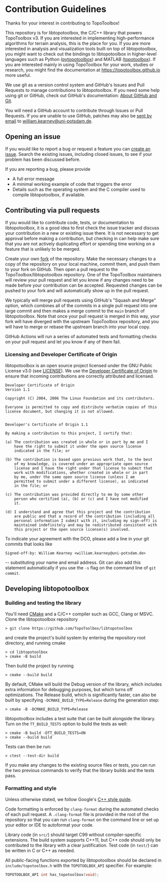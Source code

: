 # Contribution Guidelines

Thanks for your interest in contributing to TopoToolbox!

This repository is for libtopotoolbox, the C/C++ library that powers
TopoToolbox v3. If you are interested in implementing high-performance
algorithms for terrain analysis, this is the place for you. If you are
more interested in analysis and visualization tools built on top of
libtopotoolbox, you might want to check out the bindings to
libtopotoolbox in higher-level languages such as Python
([pytopotoolbox](https://github/TopoToolbox/pytopotoolbox)) and MATLAB
([topotoolbox](https://github/TopoToolbox/topotoolbox)). If you are
interested mainly in using TopoToolbox for your work, studies or
research, you might find the documentation at
<https://topotoolbox.github.io> more useful.

We use git as a version control system and GitHub's Issues and Pull
Requests to manage contributions to libtopotoolbox. If you need some
help using git or GitHub, check out GitHub's documentation: 
[About GitHub and Git](https://docs.github.com/en/get-started/start-your-journey/about-github-and-git). 

You will need a GitHub account to contribute through Issues or Pull
Requests. If you are unable to use GitHub, patches may also be [sent
by email](https://git-send-email.io/) to
william.kearney@uni-potsdam.de.

## Opening an issue

If you would like to report a bug or request a feature you can [create
an
issue](https://github.com/TopoToolbox/libtopotoolbox/issues/new). Search
the existing issues, including closed issues, to see if your problem
has been discussed before. 

If you are reporting a bug, please provide

- A full error message
- A minimal working example of code that triggers the error
- Details such as the operating system and the C compiler used to
  compile libtopotoolbox, if available.

## Contributing via pull requests

If you would like to contribute code, tests, or documentation to
libtopotoolbox, it is a good idea to first check the issue tracker and
discuss your contribution in a new or existing issue there. It is not
necessary to get approval before making a contribution, but checking
in can help make sure that you are not actively duplicating effort or
spending time working on a feature that is unlikely to be merged.

Create your own
[fork](https://github.com/TopoToolbox/libtopotoolbox/fork) of the
repository. Make the necessary changes to a copy of the repository on
your local machine, commit them, and push them to your fork on
GitHub. Then open a pull request to the TopoToolbox/libtopotoolbox
repository. One of the TopoToolbox maintainers will review your pull
request and let you know if any changes need to be made before your
contribution can be accepted. Requested changes can be pushed to your
fork and will automatically show up in the pull request.

We typically will merge pull requests using GitHub's "Squash and
Merge" option, which combines all of the commits in a single pull
request into one large commit and then makes a merge commit to the
`main` branch of libtopotoolbox. Note that once your pull request is
merged in this way, your fork will have diverged with the upstream
TopoToolbox repository, and you will have to merge or rebase the
upstream branch into your local copy.

GitHub Actions will run a series of automated tests and formatting
checks on your pull request and let you know if any of them fail.

### Licensing and Developer Certificate of Origin

libtopotoolbox is an open source project licensed under the GNU Public
License v3.0 (see [LICENSE](../LICENSE)). We use the [Developer
Certificate of Origin](https://developercertificate.org/) to ensure
that incoming contributions are correctly attributed and licensed.

```
Developer Certificate of Origin
Version 1.1

Copyright (C) 2004, 2006 The Linux Foundation and its contributors.

Everyone is permitted to copy and distribute verbatim copies of this
license document, but changing it is not allowed.


Developer's Certificate of Origin 1.1

By making a contribution to this project, I certify that:

(a) The contribution was created in whole or in part by me and I
    have the right to submit it under the open source license
    indicated in the file; or

(b) The contribution is based upon previous work that, to the best
    of my knowledge, is covered under an appropriate open source
    license and I have the right under that license to submit that
    work with modifications, whether created in whole or in part
    by me, under the same open source license (unless I am
    permitted to submit under a different license), as indicated
    in the file; or

(c) The contribution was provided directly to me by some other
    person who certified (a), (b) or (c) and I have not modified
    it.

(d) I understand and agree that this project and the contribution
    are public and that a record of the contribution (including all
    personal information I submit with it, including my sign-off) is
    maintained indefinitely and may be redistributed consistent with
    this project or the open source license(s) involved.
```

To indicate your agreement with the DCO, please add a line in your git
commits that looks like

```
Signed-off-by: William Kearney <william.kearney@uni-potsdam.de>
```

-- substituting your name and email address. Git can also add this
statement automatically if you use the `-s` flag on the command line
of `git commit`.

## Developing libtopotoolbox

### Building and testing the library

You'll need [CMake](https://cmake.org/) and a C/C++ compiler such as
GCC, Clang or MSVC. Clone the libtopotoolbox repository

```
> git clone https://github.com/TopoToolbox/libtopotoolbox
```

and create the project's build system by entering the repository root
directory, and running cmake

```
> cd libtopotoolbox
> cmake -B build
```

Then build the project by running

```
> cmake --build build
```

By default, CMake will build the Debug version of the library, which
includes extra information for debugging purposes, but which turns off
optimizations. The Release build, which is significantly faster, can
also be built by specifying `-DCMAKE_BUILD_TYPE=Release` during the
generation step:

```
> cmake -B -DCMAKE_BUILD_TYPE=Release
```

libtopotoolbox includes a test suite that can be built alongside the
library. Turn on the `TT_BUILD_TESTS` option to build the tests as well:

```
> cmake -B build -DTT_BUILD_TESTS=ON
> cmake --build build
```

Tests can then be run:

```
> ctest --test-dir build
```

If you make any changes to the existing source files or tests, you can
run the two previous commands to verify that the library builds and
the tests pass.

### Formatting and style

Unless otherwise stated, we follow Google's [C++ style
guide](https://google.github.io/styleguide/cppguide.html).

Code formatting is enforced by `clang-format` during the automated
checks of each pull request. A `.clang-format` file is provided in the
root of the repository so that you can run `clang-format` on the
command line or set up your editor or IDE to autoformat your code.

Library code (in `src/`) should target C99 without compiler-specific
extensions. The build system supports C++11, but C++ code should only
be contributed to the library with a clear justification. Test code
(in `test/`) can be written in C or C++ as needed.

All public-facing functions exported by libtopotoolbox should be
declared in `include/topotoolbox.h` with the `TOPOTOOLBOX_API`
specifier. For example:

``` C
TOPOTOOLBOX_API int has_topotoolbox(void);
```
